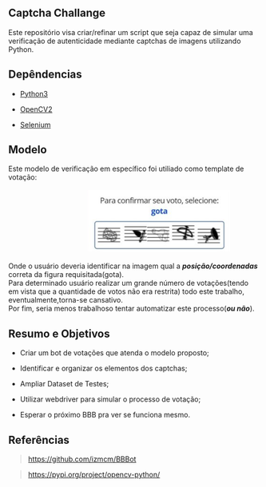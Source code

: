 ## Captcha Challange

Este repositório visa criar/refinar um script que seja capaz de simular uma verificação de autenticidade mediante captchas de imagens utilizando Python.

## Depêndencias
* [Python3](https://www.python.org/)

* [OpenCV2](https://answers.opencv.org/questions/)

* [Selenium](https://www.seleniumhq.org/)

## Modelo 
Este modelo de verificação em específico foi utiliado como template de votação:<br/><br/>
&nbsp;&nbsp;&nbsp;&nbsp;&nbsp;&nbsp;&nbsp;&nbsp;&nbsp;&nbsp;&nbsp;&nbsp;&nbsp;&nbsp;&nbsp;&nbsp;&nbsp;&nbsp;&nbsp;&nbsp;&nbsp;&nbsp;&nbsp;&nbsp;&nbsp;&nbsp;&nbsp;&nbsp;&nbsp;&nbsp;&nbsp;&nbsp;&nbsp;&nbsp;&nbsp;&nbsp;&nbsp;&nbsp;&nbsp;&nbsp;![](./images/exemplo.png)
&nbsp;&nbsp;&nbsp;&nbsp;<br><br/>
Onde o usuário deveria identificar na imagem qual a ***posição/coordenadas*** correta da figura requisitada(gota). <br>Para determinado usuário realizar um grande número de votações(tendo em vista que a quantidade de votos não era restrita) todo este trabalho, eventualmente,torna-se cansativo.<br>Por fim, seria menos trabalhoso tentar automatizar este processo(***ou não***).

## Resumo e Objetivos
* Criar um bot de votações que atenda o modelo proposto;

* Identificar e organizar os elementos dos captchas;

* Ampliar Dataset de Testes;

* Utilizar webdriver para simular o processo de votação;

* Esperar o próximo BBB pra ver se funciona mesmo.

## Referências

> https://github.com/izmcm/BBBot 

> https://pypi.org/project/opencv-python/


